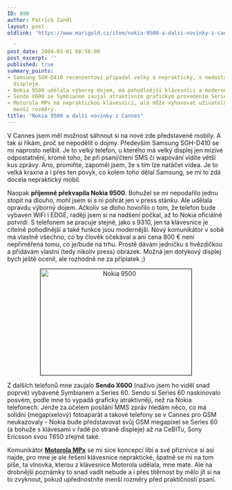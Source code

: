 ```yaml
---
ID: 890
author: Patrick Zandl
layout: post
oldlink: 'https://www.marigold.cz/item/nokia-9500-a-dalsi-novinky-z-cannes

  '
post_date: 2004-03-01 08:56:00
post_excerpt: ''
published: true
summary_points:
- Samsung SGH-D410 recenzentovi připadal velký a nepraktický, s nedostatečným využitím
  displeje.
- Nokia 9500 udělala výborný dojem, má pohodlnější klávesnici a modernější funkce.
- Sendo X600 se Symbianem zaujal atraktivním grafickým provedením Series 60.
- Motorola MPx má nepraktickou klávesnici, ale může vyhovovat uživatelům preferujícím
  menší rozměry.
title: "Nokia 9500 a další novinky z Cannes"
---
```


<p>
V Cannes jsem měl možnost sáhnout si na nové zde představené mobily. A tak si říkám, proč se nepodělit o dojmy. Především Samsung SGH-D410 se mi naprosto nelíbil. Je to velký telefon, u kterého má velký displej jen mizivé odpostatnění, kromě toho, že při psaní/čtení SMS či wapování vidíte větší kus zprávy. Ano, promiňte, zapoměl jsem, že s tím lze natáčet videa. Je to velká kraxna a i přes ten povyk, co kolem toho dělal Samsung, se mi to zdá docela nepraktický mobil. </p>

<p>
Naopak <STRONG>příjemně překvapila Nokia 9500</STRONG>. Bohužel se mi nepodařilo jednu stopit na dlouho, mohl jsem si s ní pohrát jen v press stánku. Ale udělala opravdu výborný dojem. Ačkoliv se dloho hovořilo o tom, že telefon bude vybaven WiFi i EDGE, raději jsem si na nadšení počkal, až to Nokia oficiálně potvrdí. S telefonem se pracuje stejně, jako s 9310, jen ta klávesnice je citelně pohodlnější a také funkce jsou modernější. Nový komunikátor v sobě má vlastně všechno, co by člověk očekával a ani cena 800 &#8364; není nepřiměřená tomu, co je/bude na trhu. Prostě dávám jedničku s hvězdičkou a přidávám vlastní (tedy nikoliv press) obrázek. Možná jen dotykový displej bych ještě ocenil, ale rozhodně ne za příplatek ;)</p>

<P align=center><IMG height=246 alt="Nokia 9500" src="/wp-content/uploads/nokia9500.jpg" width=350 border=1></p>

<P align=left>Z dalších telefonů mne zaujalo <STRONG>Sendo X600</STRONG> (naživo jsem ho viděl snad poprvé) vybavené Symbianem a Series 60. Sendo si Series 60 naskinovalo posvém, podle mne to vypadá graficky atraktivněji, než na Nokia telefonech. Jenže za účelem posílání MMS zpráv hledám něco, co má solidní (megapixelový) fotoaparát a takové telefony se v Cannes pro GSM neukazovaly - Nokia bude představovat svůj GSM megapixel se Series 60 (a bohuže s klávesami v řadě po straně displeje) až na CeBITu, Sony Ericsson svou T650 zřejmě také. </p>

<P align=left>Komunikátor <A href="http://mobil.idnes.cz/mobilni_komunikace/mobilni_telefony/abecedni_prehled_mt/motorola/motorolavcannes1040225.html" target=_blank><STRONG>Motorola MPx</STRONG></A> se mi sice koncepcí líbí a své přiznivce si asi najde, pro mne je ale řešení klávesnice nepraktické, špatně se mi na tom píše, ta vlnovka, kterou z klávesnice Motorola udělala, mne mate. Ale na drobnější poznámky to snad vadit nebude a i přes titěrnost by mělo jít si na to zvyknout, pokud upřednostníte menší rozměry před praktičností psaní.</p>